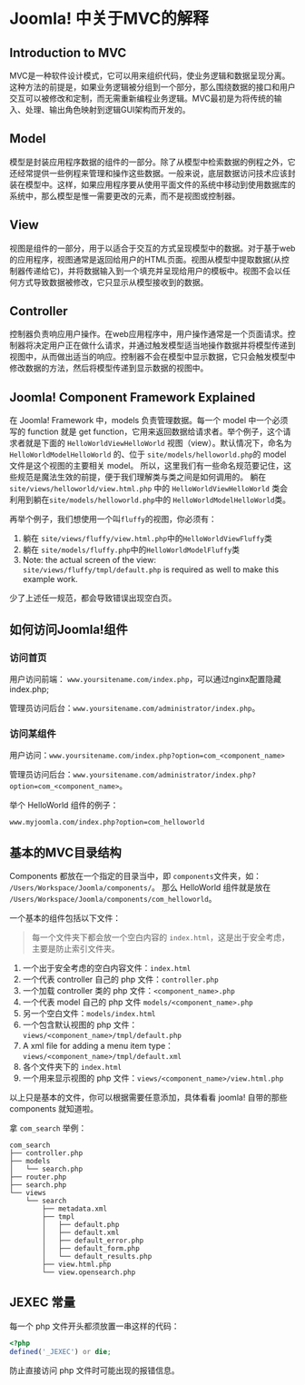 # Joomla! 中关于MVC的解释
## Introduction to MVC
MVC是一种软件设计模式，它可以用来组织代码，使业务逻辑和数据呈现分离。这种方法的前提是，如果业务逻辑被分组到一个部分，那么围绕数据的接口和用户交互可以被修改和定制，而无需重新编程业务逻辑。MVC最初是为将传统的输入、处理、输出角色映射到逻辑GUI架构而开发的。
## Model
模型是封装应用程序数据的组件的一部分。除了从模型中检索数据的例程之外，它还经常提供一些例程来管理和操作这些数据。一般来说，底层数据访问技术应该封装在模型中。这样，如果应用程序要从使用平面文件的系统中移动到使用数据库的系统中，那么模型是惟一需要更改的元素，而不是视图或控制器。
## View
视图是组件的一部分，用于以适合于交互的方式呈现模型中的数据。对于基于web的应用程序，视图通常是返回给用户的HTML页面。视图从模型中提取数据(从控制器传递给它)，并将数据输入到一个填充并呈现给用户的模板中。视图不会以任何方式导致数据被修改，它只显示从模型接收到的数据。
## Controller
控制器负责响应用户操作。在web应用程序中，用户操作通常是一个页面请求。控制器将决定用户正在做什么请求，并通过触发模型适当地操作数据并将模型传递到视图中，从而做出适当的响应。控制器不会在模型中显示数据，它只会触发模型中修改数据的方法，然后将模型传递到显示数据的视图中。

## Joomla! Component Framework Explained
在 Joomla! Framework 中，models 负责管理数据。每一个 model 中一个必须写的 function 就是 get function，它用来返回数据给请求者。举个例子，这个请求者就是下面的 `HelloWorldViewHelloWorld` 视图（view）。默认情况下，命名为 `HelloWorldModelHelloWorld` 的、位于 `site/models/helloworld.php`的 model 文件是这个视图的主要相关 model。
所以，这里我们有一些命名规范要记住，这些规范是魔法生效的前提，便于我们理解类与类之间是如何调用的。
躺在 `site/views/helloworld/view.html.php` 中的 `HelloWorldViewHelloWorld` 类会利用到躺在`site/models/helloworld.php`中的 `HelloWorldModelHelloWorld`类。

再举个例子，我们想使用一个叫`fluffy`的视图，你必须有：

1. 躺在 `site/views/fluffy/view.html.php`中的`HelloWorldViewFluffy`类
2. 躺在 `site/models/fluffy.php`中的`HelloWorldModelFluffy`类
3. Note: the actual screen of the view: `site/views/fluffy/tmpl/default.php` is required as well to make this example work.

少了上述任一规范，都会导致错误出现空白页。

## 如何访问Joomla!组件

### 访问首页
用户访问前端： `www.yoursitename.com/index.php`，可以通过nginx配置隐藏index.php;

管理员访问后台：`www.yoursitename.com/administrator/index.php`。

### 访问某组件
用户访问：`www.yoursitename.com/index.php?option=com_<component_name>`

管理员访问后台：`www.yoursitename.com/administrator/index.php?option=com_<component_name>`。

举个 HelloWorld 组件的例子：

`www.myjoomla.com/index.php?option=com_helloworld`

## 基本的MVC目录结构
Components 都放在一个指定的目录当中，即 `components`文件夹，如： `/Users/Workspace/Joomla/components/`。
那么 HelloWorld 组件就是放在 `/Users/Workspace/Joomla/components/com_helloworld`。

一个基本的组件包括以下文件：
> 每一个文件夹下都会放一个空白内容的 `index.html`，这是出于安全考虑，主要是防止索引文件夹。

1. 一个出于安全考虑的空白内容文件：`index.html`
2. 一个代表 controller 自己的 php 文件：`controller.php`
3. 一个加载 controller 类的 php 文件：`<component_name>.php`
4. 一个代表 model 自己的 php 文件 `models/<component_name>.php`
5. 另一个空白文件：`models/index.html`
6. 一个包含默认视图的 php 文件：`views/<component_name>/tmpl/default.php`
7. A xml file for adding a menu item type：`views/<component_name>/tmpl/default.xml`
8. 各个文件夹下的 `index.html`
9. 一个用来显示视图的 php 文件：`views/<component_name>/view.html.php`

以上只是基本的文件，你可以根据需要任意添加，具体看看 joomla! 自带的那些 components 就知道啦。

拿 `com_search` 举例：
```
com_search
├── controller.php
├── models
│   └── search.php
├── router.php
├── search.php
└── views
	└── search
		├── metadata.xml
		├── tmpl
		│   ├── default.php
		│   ├── default.xml
		│   ├── default_error.php
		│   ├── default_form.php
		│   └── default_results.php
		├── view.html.php
		└── view.opensearch.php
```

## JEXEC 常量
每一个 php 文件开头都须放置一串这样的代码：

``` php
<?php
defined('_JEXEC') or die;
```
防止直接访问 php 文件时可能出现的报错信息。
